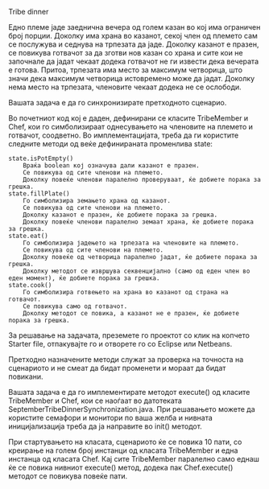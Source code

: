Tribe dinner

Едно племе јаде заеднична вечера од голем казан во кој има ограничен број порции. Доколку има храна во казанот, секој член од племето сам се послужува и седнува на трпезата да јаде. Доколку казанот е празен, се повикува готвачот за да зготви нов казан со храна и сите кои не започнале да јадат чекаат додека готвачот не ги извести дека вечерата е готова. Притоа, трпезата има место за максимум четворица, што значи дека максимум четворица истовремено може да јадат. Доколку нема место на трпезата, членовите чекаат додека не се ослободи.

Вашата задача е да го синхронизирате претходното сценарио.

Во почетниот код кој е даден, дефинирани се класите TribeMember и Chef, кои го симболизираат однесувањето на членовите на племето и готвачот, соодветно. Во имплементацијата, треба да ги користите следните методи од веќе дефинираната променлива state:

    state.isPotEmpty()
        Враќа boolean кој означува дали казанот е празен.
        Се повикува од сите членови на племето.
        Доколку повеќе членови паралелно проверуваат, ќе добиете порака за грешка.
    state.fillPlate()
        Го симболизира земањето храна од казанот.
        Се повикува од сите членови на племето.
        Доколку казанот е празен, ќе добиете порака за грешка.
        Доколку повеќе членови паралелно земаат храна, ќе добиете порака за грешка.
    state.eat()
        Го симболизира јадењето на трпезата на членовите на племето.
        Се повикува од сите членови на племето.
        Доколку повеќе од четворица паралелно јадат, ќе добиете порака за грешка.
        Доколку методот се извршува секвенцијално (само од еден член во еден момент), ќе добиете порака за грешка.
    state.cook()
        Го симболизира готвењето на храна во казанот од страна на готвачот.
        Се повикува само од готвачот.
        Доколку методот се повика, а казанот не е празен, ќе добиете порака за грешка.

За решавање на задачата, преземете го проектот со клик на копчето Starter file, отпакувајте го и отворете го со Eclipse или Netbeans.

Претходно назначените методи служат за проверка на точноста на сценариото и не смеат да бидат променети и мораат да бидат повикани.

Вашата задача е да го имплементирате методот execute() од класите TribeMember и Chef, кои се наоѓаат во датотеката SeptemberTribeDinnerSynchronization.java. При решавањето можете да користите семафори и монитори по ваша желба и нивната иницијализација треба да ја направите во init() методот.

При стартувањето на класата, сценариото ќе се повика 10 пати, со креирање на голем број инстанци од класата TribeMember и една инстанца од класата Chef. Кај сите TribeMember паралелно само еднаш ќе се повика нивниот execute() метод, додека пак Chef.execute() методот се повикува повеќе пати.
